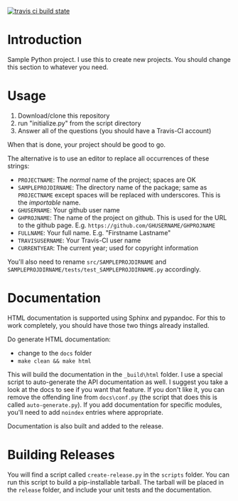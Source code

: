 [![travis ci build state](https://travis-ci.org/TRAVISUSERNAME/SAMPLEPROJDIRNAME.svg?branch=master)](https://travis-ci.org/TRAVISUSERNAME/SAMPLEPROJDIRNAME)

Introduction
============

Sample Python project.  I use this to create new projects.  You should change
this section to whatever you need.

Usage
=====

1.  Download/clone this repository
2.  run "initialize.py" from the script directory
3.  Answer all of the questions (you should have a Travis-CI account)

When that is done, your project should be good to go.

The alternative is to use an editor to replace all occurrences of these strings:

* `PROJECTNAME`: The *normal* name of the project; spaces are OK
* `SAMPLEPROJDIRNAME`: The directory name of the package; same as `PROJECTNAME`
    except spaces will be replaced with underscores.  This is the *importable*
    name.
* `GHUSERNAME`: Your github user name
* `GHPROJNAME`: The name of the project on github.  This is used for the URL
    to the github page.  E.g. `https://github.com/GHUSERNAME/GHPROJNAME`
* `FULLNAME`: Your full name.  E.g. "Firstname Lastname"
* `TRAVISUSERNAME`: Your Travis-CI user name
* `CURRENTYEAR`: The current year; used for copyright information

You'll also need to rename `src/SAMPLEPROJDIRNAME` and
    `SAMPLEPROJDIRNAME/tests/test_SAMPLEPROJDIRNAME.py` accordingly.

Documentation
=============

HTML documentation is supported using Sphinx and pypandoc.  For
this to work completely, you should have those two things already installed.

Do generate HTML documentation:

* change to the `docs` folder
* `make clean && make html`

This will build the documentation in the `_build\html` folder.  I use a special
script to auto-generate the API documentation as well.  I suggest you take a
look at the docs to see if you want that feature.  If you don't like it, you
can remove the offending line from `docs\conf.py` (the script that does this is
called `auto-generate.py`).  If you add documentation for specific modules,
you'll need to add `noindex` entries where appropriate.

Documentation is also built and added to the release.

Building Releases
=================

You will find a script called `create-release.py` in the `scripts` folder.  You
can run this script to build a pip-installable tarball.  The tarball will be
placed in the `release` folder, and include your unit tests and the
documentation.
